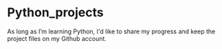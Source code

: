 # Python_projects
As long as I’m learning Python, I'd like to share my progress and keep the project files on my Github account.
